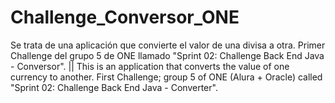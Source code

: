 # Challenge_Conversor_ONE
Se trata de una aplicación que convierte el valor de una divisa a otra. Primer Challenge del grupo 5 de ONE llamado "Sprint 02: Challenge Back End Java - Conversor". || This is an application that converts the value of one currency to another. First Challenge; group 5 of ONE (Alura + Oracle) called "Sprint 02: Challenge Back End Java - Converter".
